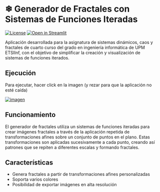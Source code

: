 # ❄ Generador de Fractales con Sistemas de Funciones Iteradas
[![License](https://img.shields.io/badge/License-Apache%202.0-blue.svg)](https://opensource.org/licenses/Apache-2.0)
[![Open in Streamlit](https://static.streamlit.io/badges/streamlit_badge_black_white.svg)](https://ifs-fractal-generator-upm.streamlit.app/)

Aplicación desarrollada para la asignatura de sistemas dinámicos, caos y fractales de cuarto curso del grado en ingeniería informática de UPM ETSIInf, con el objetivo de simplificar la creación y visualización de sistemas de funciones iterados.

## Ejecución

Para ejecutar, hacer click en la imagen (y rezar para que la aplicación no esté caída)

[![imagen](https://user-images.githubusercontent.com/53956353/229168705-c6ac71ce-65cc-4e2e-af96-d3c016df016a.png)](https://ifs-fractal-generator-upm.streamlit.app/)

## Funcionamiento

El generador de fractales utiliza un sistemas de funciones iteradas para crear imágenes fractales a través de la aplicación repetida de transformaciones afines sobre un conjunto de puntos en el plano.
Estas transformaciones son aplicadas sucesivamente a cada punto, creando así patrones que se repiten a diferentes escalas y formando fractales.

## Características

- Genera fractales a partir de transformaciones afines personalizadas
- Soporta varios colores
- Posibilidad de exportar imágenes en alta resolución
